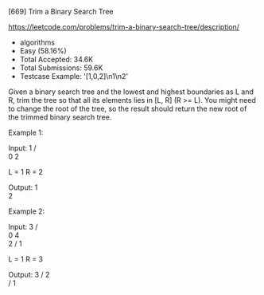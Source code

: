 [669] Trim a Binary Search Tree  

https://leetcode.com/problems/trim-a-binary-search-tree/description/

* algorithms
* Easy (58.16%)
* Total Accepted:    34.6K
* Total Submissions: 59.6K
* Testcase Example:  '[1,0,2]\n1\n2'


Given a binary search tree and the lowest and highest boundaries as L and R, trim the tree so that all its elements lies in [L, R] (R >= L). You might need to change the root of the tree, so the result should return the new root of the trimmed binary search tree.


Example 1:

Input: 
    1
   / \
  0   2

  L = 1
  R = 2

Output: 
    1
      \
       2



Example 2:

Input: 
    3
   / \
  0   4
   \
    2
   /
  1

  L = 1
  R = 3

Output: 
      3
     / 
   2   
  /
 1


